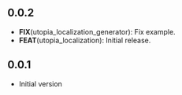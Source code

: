 ## 0.0.2

 - **FIX**(utopia_localization_generator): Fix example.
 - **FEAT**(utopia_localization): Initial release.

## 0.0.1

- Initial version
